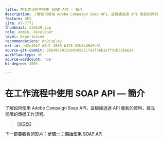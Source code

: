 ```yaml
---
title: 在工作流程中使用 SOAP API — 簡介
description: 了解如何使用 Adobe Campaign Soap API，並根據透過 API 收到的資料，建立進階的傳遞工作流程。
feature: API
jira: KT-7772
thumbnail: 336639.jpg
role: Admin, Developer
level: Experienced
recommendations: noDisplay
exl-id: ad2e46b7-d5d1-4530-b126-62b8446d7e31
source-git-commit: 05b49ca012d0d505b117a2fb6b12ff41b51be63e
workflow-type: ht
source-wordcount: '66'
ht-degree: 100%

---
```


# 在工作流程中使用 SOAP API — 簡介

了解如何使用 Adobe Campaign Soap API，並根據透過 API 收到的資料，建立進階的傳遞工作流程。

>[!VIDEO](https://video.tv.adobe.com/v/336639?quality=12&learn=on)

下一部要觀看的影片：[步驟一：開始使用 SOAP API](/help/tutorial-use-soap-apis/get-started-with-soap-apis.md)
